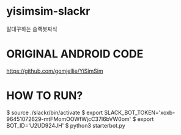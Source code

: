 # yisimsim-slackr
말대꾸하는 슬랙봇짜식

# ORIGINAL ANDROID CODE
https://github.com/gomjellie/YiSimSim

# HOW TO RUN?

$ source ./slackr/bin/activate
$ export SLACK_BOT_TOKEN='xoxb-96451072629-mtFMomOOWfWjcC37I6bVW0om'
$ export BOT_ID='U2UD924JH'
$ python3 starterbot.py
